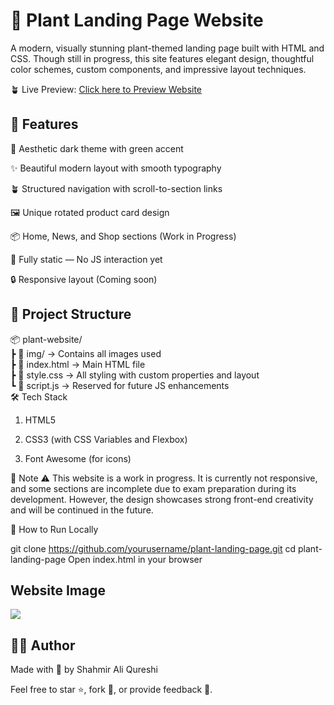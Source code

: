 # 🌵 Plant Landing Page Website
A modern, visually stunning plant-themed landing page built with HTML and CSS. Though still in progress, this site features elegant design, thoughtful color schemes, custom components, and impressive layout techniques.

🪴 Live Preview: <a href="https://plantwebsitebyshahmir.netlify.app">Click here to Preview Website</a>

## 🎨 Features
💚 Aesthetic dark theme with green accent

✨ Beautiful modern layout with smooth typography

🪴 Structured navigation with scroll-to-section links

🖼️ Unique rotated product card design

📦 Home, News, and Shop sections (Work in Progress)

🚧 Fully static — No JS interaction yet

🔒 Responsive layout (Coming soon)

## 📁 Project Structure

📦 plant-website/<br>
 ┣ 📁 img/              → Contains all images used<br>
 ┣ 📜 index.html        → Main HTML file<br>
 ┣ 📜 style.css         → All styling with custom properties and layout<br>
 ┗ 📜 script.js         → Reserved for future JS enhancements<br>
🛠️ Tech Stack
1. HTML5

2. CSS3 (with CSS Variables and Flexbox)

3. Font Awesome (for icons)

📌 Note
⚠️ This website is a work in progress. It is currently not responsive, and some sections are incomplete due to exam preparation during its development. However, the design showcases strong front-end creativity and will be continued in the future.

🚀 How to Run Locally

git clone https://github.com/yourusername/plant-landing-page.git
cd plant-landing-page
Open index.html in your browser

## Website Image
<img src="/plant-web.png"></img>

## 🧑‍💻 Author
Made with 💚 by Shahmir Ali Qureshi<br>

Feel free to star ⭐, fork 🔄, or provide feedback 💬.

